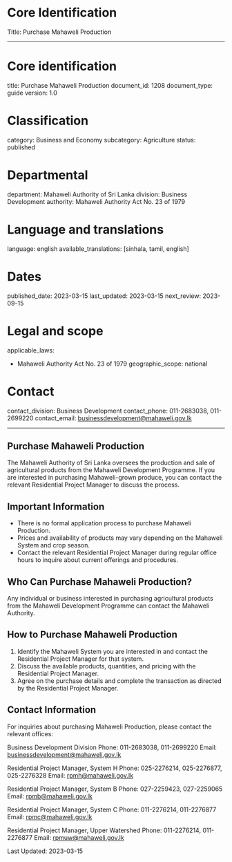 # Core Identification
Title: Purchase Mahaweli Production

---
# Core identification
title: Purchase Mahaweli Production
document_id: 1208
document_type: guide
version: 1.0

# Classification
category: Business and Economy
subcategory: Agriculture
status: published

# Departmental
department: Mahaweli Authority of Sri Lanka
division: Business Development
authority: Mahaweli Authority Act No. 23 of 1979

# Language and translations
language: english
available_translations: [sinhala, tamil, english]

# Dates
published_date: 2023-03-15
last_updated: 2023-03-15
next_review: 2023-09-15

# Legal and scope
applicable_laws:
 - Mahaweli Authority Act No. 23 of 1979
geographic_scope: national

# Contact
contact_division: Business Development
contact_phone: 011-2683038, 011-2699220
contact_email: businessdevelopment@mahaweli.gov.lk

---

## Purchase Mahaweli Production

The Mahaweli Authority of Sri Lanka oversees the production and sale of agricultural products from the Mahaweli Development Programme. If you are interested in purchasing Mahaweli-grown produce, you can contact the relevant Residential Project Manager to discuss the process.

## Important Information

- There is no formal application process to purchase Mahaweli Production.
- Prices and availability of products may vary depending on the Mahaweli System and crop season.
- Contact the relevant Residential Project Manager during regular office hours to inquire about current offerings and procedures.

## Who Can Purchase Mahaweli Production?

Any individual or business interested in purchasing agricultural products from the Mahaweli Development Programme can contact the Mahaweli Authority.

## How to Purchase Mahaweli Production

1. Identify the Mahaweli System you are interested in and contact the Residential Project Manager for that system.
2. Discuss the available products, quantities, and pricing with the Residential Project Manager.
3. Agree on the purchase details and complete the transaction as directed by the Residential Project Manager.

## Contact Information

For inquiries about purchasing Mahaweli Production, please contact the relevant offices:

Business Development Division
Phone: 011-2683038, 011-2699220
Email: businessdevelopment@mahaweli.gov.lk

Residential Project Manager, System H
Phone: 025-2276214, 025-2276877, 025-2276328
Email: rpmh@mahaweli.gov.lk

Residential Project Manager, System B
Phone: 027-2259423, 027-2259065
Email: rpmb@mahaweli.gov.lk

Residential Project Manager, System C
Phone: 011-2276214, 011-2276877
Email: rpmc@mahaweli.gov.lk

Residential Project Manager, Upper Watershed
Phone: 011-2276214, 011-2276877
Email: rpmuw@mahaweli.gov.lk

Last Updated: 2023-03-15